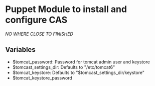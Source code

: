 # Puppet Module to install and configure CAS

*NO WHERE CLOSE TO FINISHED*

## Variables

* $tomcat_password: Password for tomcat admin user and keystore
* $tomcast_settings_dir: Defaults to "/etc/tomcat6"
* $tomcat_keystore: Defaults to "$tomcast_settings_dir/keystore"
* $tomcat_keystore_password